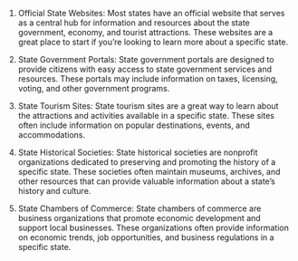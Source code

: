 

1. Official State Websites: Most states have an official website that serves as a central hub for information and resources about the state government, economy, and tourist attractions. These websites are a great place to start if you’re looking to learn more about a specific state.

2. State Government Portals: State government portals are designed to provide citizens with easy access to state government services and resources. These portals may include information on taxes, licensing, voting, and other government programs.

3. State Tourism Sites: State tourism sites are a great way to learn about the attractions and activities available in a specific state. These sites often include information on popular destinations, events, and accommodations.

4. State Historical Societies: State historical societies are nonprofit organizations dedicated to preserving and promoting the history of a specific state. These societies often maintain museums, archives, and other resources that can provide valuable information about a state’s history and culture.

5. State Chambers of Commerce: State chambers of commerce are business organizations that promote economic development and support local businesses. These organizations often provide information on economic trends, job opportunities, and business regulations in a specific state.